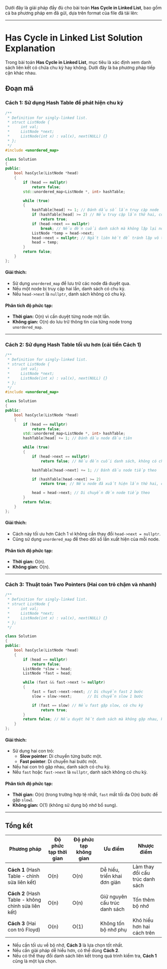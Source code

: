 Dưới đây là giải pháp đầy đủ cho bài toán **Has Cycle in Linked List**, bao gồm cả ba phương pháp em đã gửi, dựa trên format của file đã tải lên:

---

# Has Cycle in Linked List Solution Explanation

Trong bài toán **Has Cycle in Linked List**, mục tiêu là xác định xem danh sách liên kết có chứa chu kỳ hay không. Dưới đây là ba phương pháp tiếp cận khác nhau.

## Đoạn mã

### **Cách 1: Sử dụng Hash Table để phát hiện chu kỳ**

```cpp
/**
 * Definition for singly-linked list.
 * struct ListNode {
 *     int val;
 *     ListNode *next;
 *     ListNode(int x) : val(x), next(NULL) {}
 * };
 */
#include <unordered_map>

class Solution
{
public:
    bool hasCycle(ListNode *head)
    {
        if (head == nullptr)
            return false;
        std::unordered_map<ListNode *, int> hashTable;

        while (true)
        {
            hashTable[head] += 1; // Đánh dấu số lần truy cập node
            if (hashTable[head] >= 2) // Nếu truy cập lần thứ hai, có chu kỳ
                return true;
            if (head->next == nullptr)
                break; // Nếu đến cuối danh sách mà không lặp lại node, không có chu kỳ
            ListNode *temp = head->next;
            head->next = nullptr; // Ngắt liên kết để tránh lặp vô tận
            head = temp;
        }
        return false;
    }
};
```

#### **Giải thích:**

-   Sử dụng `unordered_map` để lưu trữ các node đã duyệt qua.
-   Nếu một node bị truy cập hai lần, danh sách có chu kỳ.
-   Nếu `head->next` là `nullptr`, danh sách không có chu kỳ.

#### **Phân tích độ phức tạp:**

-   **Thời gian:** O(n) vì cần duyệt từng node một lần.
-   **Không gian:** O(n) do lưu trữ thông tin của từng node trong `unordered_map`.

---

### **Cách 2: Sử dụng Hash Table tối ưu hơn (cải tiến Cách 1)**

```cpp
/**
 * Definition for singly-linked list.
 * struct ListNode {
 *     int val;
 *     ListNode *next;
 *     ListNode(int x) : val(x), next(NULL) {}
 * };
 */
#include <unordered_map>

class Solution
{
public:
    bool hasCycle(ListNode *head)
    {
        if (head == nullptr)
            return false;
        std::unordered_map<ListNode *, int> hashTable;
        hashTable[head] += 1; // Đánh dấu node đầu tiên

        while (true)
        {
            if (head->next == nullptr)
                return false; // Nếu đến cuối danh sách, không có chu kỳ

            hashTable[head->next] += 1; // Đánh dấu node tiếp theo

            if (hashTable[head->next] >= 2)
                return true; // Nếu node đã xuất hiện lần thứ hai, có chu kỳ

            head = head->next; // Di chuyển đến node tiếp theo
        }
        return false;
    }
};
```

#### **Giải thích:**

-   Cách này tối ưu hơn Cách 1 vì không cần thay đổi `head->next = nullptr`.
-   Cũng sử dụng `unordered_map` để theo dõi số lần xuất hiện của mỗi node.

#### **Phân tích độ phức tạp:**

-   **Thời gian:** O(n).
-   **Không gian:** O(n).

---

### **Cách 3: Thuật toán Two Pointers (Hai con trỏ chậm và nhanh)**

```cpp
/**
 * Definition for singly-linked list.
 * struct ListNode {
 *     int val;
 *     ListNode *next;
 *     ListNode(int x) : val(x), next(NULL) {}
 * };
 */

class Solution
{
public:
    bool hasCycle(ListNode *head)
    {
        if (head == nullptr)
            return false;
        ListNode *slow = head;
        ListNode *fast = head;

        while (fast && fast->next != nullptr)
        {
            fast = fast->next->next; // Di chuyển fast 2 bước
            slow = slow->next;       // Di chuyển slow 1 bước

            if (fast == slow) // Nếu fast gặp slow, có chu kỳ
                return true;
        }
        return false; // Nếu duyệt hết danh sách mà không gặp nhau, không có chu kỳ
    }
};
```

#### **Giải thích:**

-   Sử dụng hai con trỏ:
    -   **Slow pointer**: Di chuyển từng bước một.
    -   **Fast pointer**: Di chuyển hai bước một.
-   Nếu hai con trỏ gặp nhau, danh sách có chu kỳ.
-   Nếu `fast` hoặc `fast->next` là `nullptr`, danh sách không có chu kỳ.

#### **Phân tích độ phức tạp:**

-   **Thời gian:** O(n) (trong trường hợp tệ nhất, `fast` mất tối đa O(n) bước để gặp `slow`).
-   **Không gian:** O(1) (không sử dụng bộ nhớ bổ sung).

---

## **Tổng kết**

| Phương pháp                                        | Độ phức tạp thời gian | Độ phức tạp không gian | Ưu điểm                       | Nhược điểm                      |
| -------------------------------------------------- | --------------------- | ---------------------- | ----------------------------- | ------------------------------- |
| **Cách 1** (Hash Table - chỉnh sửa liên kết)       | O(n)                  | O(n)                   | Dễ hiểu, triển khai đơn giản  | Làm thay đổi cấu trúc danh sách |
| **Cách 2** (Hash Table - không chỉnh sửa liên kết) | O(n)                  | O(n)                   | Giữ nguyên cấu trúc danh sách | Tốn thêm bộ nhớ                 |
| **Cách 3** (Hai con trỏ Floyd)                     | O(n)                  | O(1)                   | Không tốn bộ nhớ phụ          | Khó hiểu hơn hai cách trên      |

-   Nếu cần tối ưu về bộ nhớ, **Cách 3** là lựa chọn tốt nhất.
-   Nếu cần giải pháp dễ hiểu hơn, có thể dùng **Cách 2**.
-   Nếu có thể thay đổi danh sách liên kết trong quá trình kiểm tra, **Cách 1** cũng là một lựa chọn.
